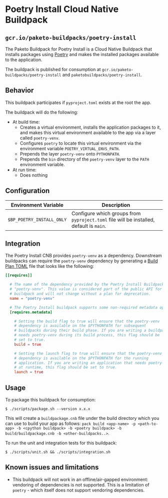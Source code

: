 # Poetry Install Cloud Native Buildpack
## `gcr.io/paketo-buildpacks/poetry-install`

The Paketo Buildpack for Poetry Install is a Cloud Native Buildpack that installs
packages using [Poetry](https://python-poetry.org/) and makes the installed packages
available to the application.

The buildpack is published for consumption at
`gcr.io/paketo-buildpacks/poetry-install` and `paketobuildpacks/poetry-install`.

## Behavior
This buildpack participates if `pyproject.toml` exists at the root the app.

The buildpack will do the following:
* At build time:
  - Creates a virtual environment, installs the application packages to it,
    and makes this virtual environment available to the app via a layer called `poetry-venv`.
  - Configures `poetry` to locate this virtual environment via the
    environment variable `POETRY_VIRTUAL_ENVS_PATH`.
  - Prepends the layer `poetry-venv` onto `PYTHONPATH`.
  - Prepends the `bin` directory of the `poetry-venv` layer to the `PATH` environment variable.
* At run time:
  - Does nothing

## Configuration
| Environment Variable | Description                                                                                                                                                                          |
|----------------------|--------------------------------------------------------------------------------------------------------------------------------------------------------------------------------------|
| `$BP_POETRY_INSTALL_ONLY` | Configure which groups from `pyproject.toml` file will be installed, default is `main`. |

## Integration

The Poetry Install CNB provides `poetry-venv` as a dependency. Downstream
buildpacks can require the `poetry-venv` dependency by generating a [Build
Plan
TOML](https://github.com/buildpacks/spec/blob/master/buildpack.md#build-plan-toml)
file that looks like the following:

```toml
[[requires]]

  # The name of the dependency provided by the Poetry Install Buildpack is
  # "poetry-venv". This value is considered part of the public API for the
  # buildpack and will not change without a plan for deprecation.
  name = "poetry-venv"

  # The Poetry Install buildpack supports some non-required metadata options.
  [requires.metadata]

    # Setting the build flag to true will ensure that the poetry-venv
    # dependency is available on the $PYTHONPATH for subsequent
    # buildpacks during their build phase. If you are writing a buildpack that
    # needs poetry-venv during its build process, this flag should be
    # set to true.
    build = true

    # Setting the launch flag to true will ensure that the poetry-venv
    # dependency is available on the $PYTHONPATH for the running
    # application. If you are writing an application that needs poetry-venv
    # at runtime, this flag should be set to true.
    launch = true
```

## Usage

To package this buildpack for consumption:
```
$ ./scripts/package.sh --version x.x.x
```
This will create a `buildpackage.cnb` file under the build directory which you
can use to build your app as follows: `pack build <app-name> -p <path-to-app>
-b <cpython buildpack> -b <poetry buildpack> -b build/buildpackage.cnb -b
<other-buildpacks..>`.

To run the unit and integration tests for this buildpack:
```
$ ./scripts/unit.sh && ./scripts/integration.sh
```

## Known issues and limitations

* This buildpack will not work in an offline/air-gapped environment: vendoring
  of dependencies is not supported. This is a limitation of `poetry` - which
  itself does not support vendoring dependencies.

